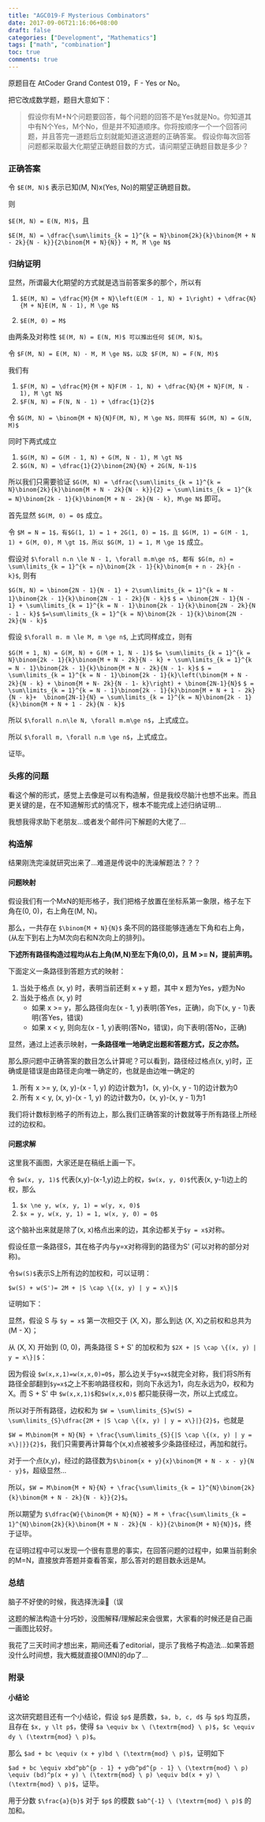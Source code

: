 ```yaml
---
title: "AGC019-F Mysterious Combinators"
date: 2017-09-06T21:16:06+08:00
draft: false
categories: ["Development", "Mathematics"]
tags: ["math", "combination"]
toc: true
comments: true
---
```


原题目在 AtCoder Grand Contest 019，F - Yes or No。

把它改成数学题，题目大意如下：

> 假设你有M+N个问题要回答，每个问题的回答不是Yes就是No。你知道其中有N个Yes，M个No，但是并不知道顺序。你将按顺序一个一个回答问题，并且答完一道题后立刻就能知道这道题的正确答案。
> 假设你每次回答问题都采取最大化期望正确题目数的方式，请问期望正确题目数是多少？

<!--more-->

### 正确答案

令 `$E(M, N)$` 表示已知(M, N)x(Yes, No)的期望正确题目数。

则

`$E(M, N) = E(N, M)$`，且

`$E(M, N) = \dfrac{\sum\limits_{k = 1}^{k = N}\binom{2k}{k}\binom{M + N - 2k}{N - k}}{2\binom{M + N}{N}} + M, M \ge N$`

### 归纳证明

显然，所谓最大化期望的方式就是选当前答案多的那个，所以有

1. `$E(M, N) = \dfrac{M}{M + N}\left(E(M - 1, N) + 1\right) + \dfrac{N}{M + N}E(M, N - 1), M \ge N$`

2. `$E(M, 0) = M$`

由两条及对称性 `$E(M, N) = E(N, M)$ 可以推出任何 $E(M, N)$`。

令 `$F(M, N) = E(M, N) - M, M \ge N$，以及 $F(M, N) = F(N, M)$`

我们有 

1. `$F(M, N) = \dfrac{M}{M + N}F(M - 1, N) + \dfrac{N}{M + N}F(M, N - 1), M \gt N$`
2. `$F(N, N) = F(N, N - 1) + \dfrac{1}{2}$`

令 `$G(M, N) = \binom{M + N}{N}F(M, N), M \ge N$，同样有 $G(M, N) = G(N, M)$`

同时下两式成立

1. `$G(M, N) = G(M - 1, N) + G(M, N - 1), M \gt N$`
2. `$G(N, N) = \dfrac{1}{2}\binom{2N}{N} + 2G(N, N-1)$`

所以我们只需要验证 `$G(M, N) = \dfrac{\sum\limits_{k = 1}^{k = N}\binom{2k}{k}\binom{M + N - 2k}{N - k}}{2} = \sum\limits_{k = 1}^{k = N}\binom{2k - 1}{k}\binom{M + N - 2k}{N - k}, M\ge N$` 即可。

首先显然 `$G(M, 0) = 0$` 成立。

令 `$M = N = 1$，有$G(1, 1) = 1 + 2G(1, 0) = 1$，且 $G(M, 1) = G(M - 1, 1) + G(M, 0), M \gt 1$，所以 $G(M, 1) = 1, M \ge 1$` 成立。

假设对 `$\forall n.n \le N - 1, \forall m.m\ge n$, 都有 $G(m, n) = \sum\limits_{k = 1}^{k = n}\binom{2k - 1}{k}\binom{m + n - 2k}{n - k}$`, 则有

`$G(N, N) = \binom{2N - 1}{N - 1} + 2\sum\limits_{k = 1}^{k = N - 1}\binom{2k - 1}{k}\binom{2N - 1 - 2k}{N - k}$`
`$ = \binom{2N - 1}{N - 1} + \sum\limits_{k = 1}^{k = N - 1}\binom{2k - 1}{k}\binom{2N - 2k}{N - 1 - k}$`
`$=\sum\limits_{k = 1}^{k = N}\binom{2k - 1}{k}\binom{2N - 2k}{N - k}$` 

假设 `$\forall m. m \le M, m \ge n$`, 上式同样成立，则有

`$G(M + 1, N) = G(M, N) + G(M + 1, N - 1)$`
`$= \sum\limits_{k = 1}^{k = N}\binom{2k - 1}{k}\binom{M + N - 2k}{N - k} + \sum\limits_{k = 1}^{k = N - 1}\binom{2k - 1}{k}\binom{M + N - 2k}{N - 1- k}$`
`$ = \sum\limits_{k = 1}^{k = N - 1}\binom{2k - 1}{k}\left(\binom{M + N - 2k}{N - k} + \binom{M + N- 2k}{N - 1- k}\right) + \binom{2N-1}{N}$`
`$ = \sum\limits_{k = 1}^{k = N - 1}\binom{2k - 1}{k}\binom{M + N + 1 - 2k}{N - k}+  \binom{2N-1}{N} = \sum\limits_{k = 1}^{k = N}\binom{2k - 1}{k}\binom{M + N + 1 - 2k}{N - k}$`

所以 `$\forall n.n\le N, \forall m.m\ge n$`，上式成立。

所以 `$\forall m, \forall n.m \ge n$`，上式成立。

证毕。


### 头疼的问题

看这个解的形式，感觉上去像是可以有构造解，但是我绞尽脑汁也想不出来。而且更关键的是，在不知道解形式的情况下，根本不能完成上述归纳证明...

我想我得求助下老朋友...或者发个邮件问下解题的大佬了...

### 构造解

结果刚洗完澡就研究出来了...难道是传说中的洗澡解题法？？？

#### 问题映射

假设我们有一个MxN的矩形格子，我们把格子放置在坐标系第一象限，格子左下角在(0, 0)，右上角在(M, N)。

那么，一共存在 `$\binom{M + N}{N}$` 条不同的路径能够连通左下角和右上角，(从左下到右上为M次向右和N次向上的排列)。

**下述所有路径构造过程均从右上角(M,N)至左下角(0,0)，且 M >= N，提前声明。**

下面定义一条路径到答题方式的映射：

1. 当处于格点 (x, y) 时，表明当前还剩 x + y 题，其中 x 题为Yes，y题为No
2. 当处于格点 (x, y) 时
    + 如果 x >= y，那么路径向左(x - 1, y)表明(答Yes，正确)，向下(x, y - 1)表明(答Yes，错误)
    + 如果 x < y, 则向左(x - 1, y)表明(答No，错误)，向下表明(答No，正确)

显然，通过上述表示映射，**一条路径唯一地确定出题和答题方式，反之亦然。**

那么原问题中正确答案的数目怎么计算呢？可以看到，路径经过格点(x, y)时，正确或是错误是由路径走向唯一确定的，也就是由边唯一确定的

1. 所有 x >= y, (x, y)-(x - 1, y) 的边计数为1，(x, y)-(x, y - 1)的边计数为0
2. 所有 x < y, (x, y)-(x - 1, y) 的边计数为0，(x, y)-(x, y - 1)为1

我们将计数标到格子的所有边上，那么我们正确答案的计数就等于所有路径上所经过的边权和。

#### 问题求解

这里我不画图，大家还是在稿纸上画一下。

令 `$w(x, y, 1)$` 代表(x,y)-(x-1,y)边上的权，`$w(x, y, 0)$`代表(x, y-1)边上的权，那么

1. `$x \ne y, w(x, y, 1) = w(y, x, 0)$`
2. `$x = y, w(x, y, 1) = 1, w(x, y, 0) = 0$`

这个脑补出来就是除了(x, x)格点出来的边，其余边都关于`$y = x$`对称。

假设任意一条路径S，其在格子内与y=x对称得到的路径为S' (可以对称的部分对称)。

令`$w(S)$`表示S上所有边的加权和，可以证明：

`$w(S) + w(S')= 2M + |S \cap \{(x, y) | y = x\}|$`

证明如下：

显然，假设 S 与 `$y = x$` 第一次相交于 (X, X)，那么到达 (X, X)之前权和总共为 (M - X)；

从 (X, X) 开始到 (0, 0)，两条路径 S + S' 的加权和为 `$2X + |S \cap \{(x, y) | y = x\}|$`：

因为假设 `$w(x,x,1)=w(x,x,0)=0$`，那么边关于`$y=x$`就完全对称，我们将S所有路径全部翻到`$y=x$`之上不影响路径权和，则向下永远为1，向左永远为0，权和为X。而 S + S' 中 `$w(x,x,1)$`和`$w(x,x,0)$` 都只能获得一次，所以上式成立。

所以对于所有路径，边权和为 `$W = \sum\limits_{S}w(S) = \sum\limits_{S}\dfrac{2M + |S \cap \{(x, y) | y = x\}|}{2}$`，也就是

`$W = M\binom{M + N}{N} + \frac{\sum\limits_{S}{|S \cap \{(x, y) | y = x\}|}}{2}$`，我们只需要再计算每个(x,x)点被被多少条路径经过，再加和就行。

对于一个点(x,y)，经过的路径数为`$\binom{x + y}{x}\binom{M + N - x - y}{N - y}$`，超级显然...

所以，`$W = M\binom{M + N}{N} + \frac{\sum\limits_{k = 1}^{N}\binom{2k}{k}\binom{M + N - 2k}{N - k}}{2}$`。

所以期望为 `$\dfrac{W}{\binom{M + N}{N}} = M + \frac{\sum\limits_{k = 1}^{N}\binom{2k}{k}\binom{M + N - 2k}{N - k}}{2\binom{M + N}{N}}$`，终于证毕。

在证明过程中可以发现一个很有意思的事实，在回答问题的过程中，如果当前剩余的M=N，直接放弃答题并查看答案，那么答对的题目数永远是M。

### 总结

脑子不好使的时候，我选择洗澡🛀（误

这题的解法构造十分巧妙，没图解释/理解起来会很累，大家看的时候还是自己画一画图比较好。

我花了三天时间才想出来，期间还看了editorial，提示了我格子构造法...如果答题没什么时间想，我大概就直接O(MN)的dp了...

### 附录

#### 小结论

这次研究题目还有一个小结论，假设 `$p$` 是质数，`$a, b, c, d$` 与 `$p$` 均互质，且存在 `$x, y \lt p$`，使得 `$a \equiv bx \ (\textrm{mod} \ p)$`，`$c \equiv dy \ (\textrm{mod} \ p)$`。

那么 `$ad + bc \equiv (x + y)bd \ (\textrm{mod} \ p)$`，证明如下

`$ad + bc \equiv xbd^pb^{p - 1} + ydb^pd^{p - 1} \ (\textrm{mod} \ p) \equiv (bd)^p(x + y) \ (\textrm{mod} \ p) \equiv bd(x + y) \ (\textrm{mod} \ p)$`，证毕。

用于分数 `$\frac{a}{b}$` 对于 `$p$` 的模数 `$ab^{-1} \ (\textrm{mod} \ p)$` 的加和。


